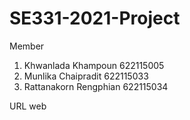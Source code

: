 # SE331-2021-Project

Member
1. Khwanlada Khampoun 622115005
2. Munlika Chaipradit 622115033
3. Rattanakorn Rengphian 622115034

URL web
